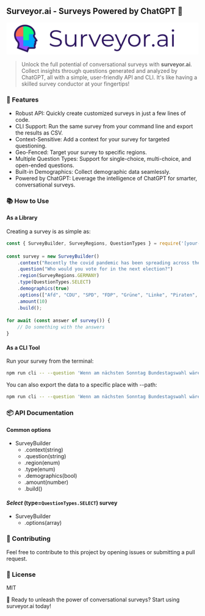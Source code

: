 ## Surveyor.ai - Surveys Powered by ChatGPT 🚀

![Surveyor Banner](./assets/banner.png)

> Unlock the full potential of conversational surveys with __surveyor.ai__. Collect insights through questions generated and analyzed by ChatGPT, all with a simple, user-friendly API and CLI. It's like having a skilled survey conductor at your fingertips!

### 🌟 Features

- Robust API: Quickly create customized surveys in just a few lines of code.
- CLI Support: Run the same survey from your command line and export the results as CSV.
- Context-Sensitive: Add a context for your survey for targeted questioning.
- Geo-Fenced: Target your survey to specific regions.
- Multiple Question Types: Support for single-choice, multi-choice, and open-ended questions.
- Built-in Demographics: Collect demographic data seamlessly.
- Powered by ChatGPT: Leverage the intelligence of ChatGPT for smarter, conversational surveys.
  
### 📚 How to Use

#### As a Library

Creating a survey is as simple as:

```ts
const { SurveyBuilder, SurveyRegions, QuestionTypes } = require('[your-package-name]');

const survey = new SurveyBuilder()
    .context("Recently the covid pandemic has been spreading across the world.")
    .question("Who would you vote for in the next election?")
    .region(SurveyRegions.GERMANY)
    .type(QuestionTypes.SELECT)
    .demographics(true)
    .options(["Afd", "CDU", "SPD", "FDP", "Grüne", "Linke", "Piraten", "Sonstige"])
    .amount(10)
    .build();

for await (const answer of survey()) {
    // Do something with the answers
}
```

#### As a CLI Tool

Run your survey from the terminal:

```bash
npm run cli -- --question 'Wenn am nächsten Sonntag Bundestagswahl wäre, wen würden Sie wählen?' select 'CDU/CSU, SPD, Grüne, FPD, Die Linke, AfD, Sonstige' --amount 10
```

You can also export the data to a specific place with --path:

```bash
npm run cli -- --question 'Wenn am nächsten Sonntag Bundestagswahl wäre, wen würden Sie wählen?' select 'CDU/CSU, SPD, Grüne, FPD, Die Linke, AfD, Sonstige' --amount 10 --path ./path/to/export.csv
```

### 📦 API Documentation

#### Common options

- SurveyBuilder
  - .context(string)
  - .question(string)
  - .region(enum)
  - .type(enum)
  - .demographics(bool)
  - .amount(number)
  - .build()

#### *Select* (type=`QuestionTypes.SELECT`) survey

- SurveyBuilder
  - .options(array)

### 🤝 Contributing

Feel free to contribute to this project by opening issues or submitting a pull request.

### 📜 License

MIT

🚀 Ready to unleash the power of conversational surveys? Start using surveyor.ai today!
